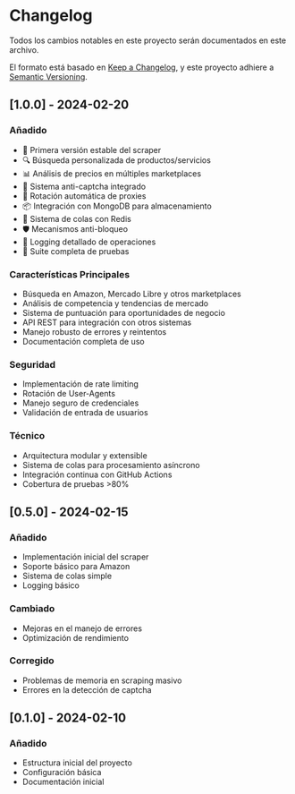 # Changelog

Todos los cambios notables en este proyecto serán documentados en este archivo.

El formato está basado en [Keep a Changelog](https://keepachangelog.com/es-ES/1.0.0/),
y este proyecto adhiere a [Semantic Versioning](https://semver.org/spec/v2.0.0.html).

## [1.0.0] - 2024-02-20

### Añadido
- 🎉 Primera versión estable del scraper
- 🔍 Búsqueda personalizada de productos/servicios
- 📊 Análisis de precios en múltiples marketplaces
- 🤖 Sistema anti-captcha integrado
- 🔄 Rotación automática de proxies
- 📦 Integración con MongoDB para almacenamiento
- 🚀 Sistema de colas con Redis
- 🛡️ Mecanismos anti-bloqueo
- 📝 Logging detallado de operaciones
- 🧪 Suite completa de pruebas

### Características Principales
- Búsqueda en Amazon, Mercado Libre y otros marketplaces
- Análisis de competencia y tendencias de mercado
- Sistema de puntuación para oportunidades de negocio
- API REST para integración con otros sistemas
- Manejo robusto de errores y reintentos
- Documentación completa de uso

### Seguridad
- Implementación de rate limiting
- Rotación de User-Agents
- Manejo seguro de credenciales
- Validación de entrada de usuarios

### Técnico
- Arquitectura modular y extensible
- Sistema de colas para procesamiento asíncrono
- Integración continua con GitHub Actions
- Cobertura de pruebas >80%

## [0.5.0] - 2024-02-15

### Añadido
- Implementación inicial del scraper
- Soporte básico para Amazon
- Sistema de colas simple
- Logging básico

### Cambiado
- Mejoras en el manejo de errores
- Optimización de rendimiento

### Corregido
- Problemas de memoria en scraping masivo
- Errores en la detección de captcha

## [0.1.0] - 2024-02-10

### Añadido
- Estructura inicial del proyecto
- Configuración básica
- Documentación inicial 